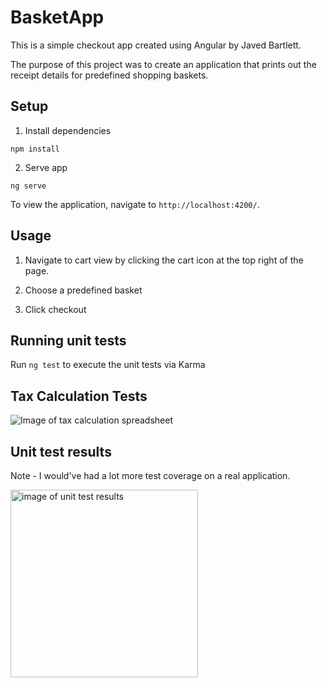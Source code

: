 # BasketApp

This is a simple checkout app created using Angular by Javed Bartlett.

The purpose of this project was to create an application that prints out the receipt details for predefined shopping baskets.


## Setup

1. Install dependencies

`npm install`

2. Serve app

`ng serve`

To view the application, navigate to `http://localhost:4200/`.

## Usage

1. Navigate to cart view by clicking the cart icon at the top right of the page.

2. Choose a predefined basket

3. Click checkout

## Running unit tests

Run `ng test` to execute the unit tests via Karma


## Tax Calculation Tests

![Image of tax calculation spreadsheet](https://i.imgur.com/sVmKLeC.png)

## Unit test results

Note - I would've had a lot more test coverage on a real application.


<img src="https://i.imgur.com/m23FgP6.png=250x" alt="image of unit test results" width="300"/>
